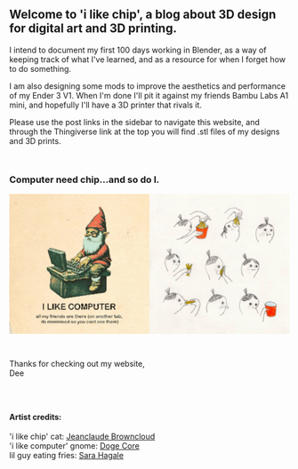 ## Welcome to 'i like chip', a blog about 3D design for digital art and 3D printing.

I intend to document my first 100 days working in Blender, as a way of keeping track of what I've learned, and as a resource for when I forget how to do something.

I am also designing some mods to improve the aesthetics and performance of my Ender 3 V1. When I'm done I'll pit it against my friends Bambu Labs A1 mini, and hopefully I'll have a 3D printer that rivals it.

Please use the post links in the sidebar to navigate this website, and through the Thingiverse link at the top you will find .stl files of my designs and 3D prints.

<div style="height: 1em"> </div>

### Computer need chip...and so do I.

![computers](/images/i-like-computers-and-fries.JPEG)

<div style="height: 1em"> </div>

Thanks for checking out my website,  
Dee
<div style="height: 1em"> </div>
<div style="height: 1em"> </div>

#### Artist credits:  
'i like chip' cat: [Jeanclaude Browncloud](https://www.instagram.com/jeanclaude_browncloud/)  
'i like computer' gnome: [Doge Core](https://www.dogecore.com/)  
lil guy eating fries: [Sara Hagale](https://www.shagey.com/)









<div style="height: 1em"> </div>
